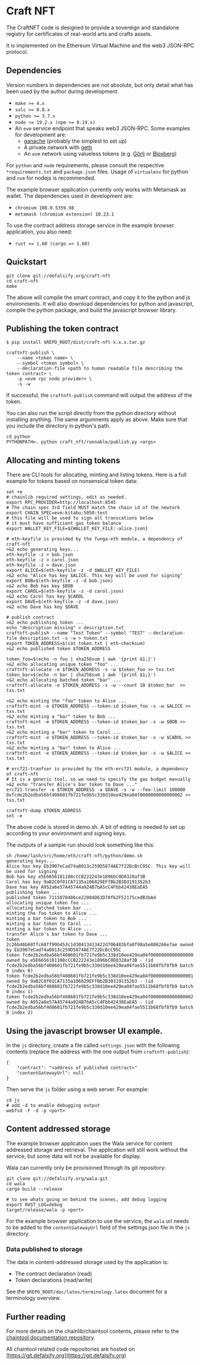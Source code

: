 # Craft NFT

The CraftNFT code is designed to provide a sovereign and standalone registry for certificates of real-world arts and crafts assets.

It is implemented on the Ethereum Virtual Machine and the web3 JSON-RPC protocol.


## Dependencies

Version numbers in dependencies are not absolute, but only detail what has been used by the author during development.

* `make >= 4.x`
* `solc >= 0.8.x`
* `python >= 3.7.x`
* `node >= 19.2.x (npm >= 8.19.x)`
* An `evm` service endpoint that speaks web3 JSON-RPC. Some examples for development are:
    - [ganache](https://trufflesuite.com/ganache/) (probably the simplest to set up)
    - A private network with [geth](https://github.com/ethereum/go-ethereum)
    - An `evm` network using valueless tokens (e.g. [Görli](https://blog.infura.io/post/infura-supports-goerli-and-sepolia-as-ethereums-long-lived-testnets) or [Bloxberg](https://bloxberg.org))

For `python` and `node` requirements, please consult the respective `*requirements.txt` and `package.json` files. Usage of `virtualenv` for python and `nvm` for nodejs is recommended.

The example browser application currently only works with Metamask as wallet. The dependencies used in development are:

* `chromium 108.0.5359.98` 
* `metamask (chromium extension) 10.23.1`

To use the contract address storage service in the example browser application, you also need:

* `rust >= 1.60 (cargo => 1.60)`


## Quickstart

```
git clone git://defalsify.org/craft-nft
cd craft-nft
make
```

The above will compile the smart contract, and copy it to the python and js environments. It will also download dependencies for python and javascript, compile the python package, and build the javascript browser library.


## Publishing the token contract

```
$ pip install $REPO_ROOT/dist/craft-nft-x.x.x.tar.gz 
```

```
craftnft-publish \
    --name <token name> \
    --symbol <token symbol> \
    --declaration-file <path to human readable file describing the token contract> \
    -p <evm rpc node provider> \
    -s -w
```

If successful, the `craftnft-publish` command will output the address of the token.

You can also run the script directly from the python directory without installing anything. The same argumnents apply as above. Make sure that you include the directory in python's path.

```
cd python
PYTHONPATH=. python craft_nft/runnable/publish.py <args>
```

## Allocating and minting tokens

There are CLI tools for allocating, minting and listing tokens. Here is a full example for tokens based on nonsensical token data:

```
set +e
# chainlib required settings, edit as needed.
export RPC_PROVIDER=http://localhost:8545
# The chain spec 3rd field MUST match the chain id of the newtork
export CHAIN_SPEC=evm:kitabu:5050:test
# this file will be used to sign all transcations below
# it must have sufficient gas token balance
export WALLET_KEY_FILE=${WALLET_KEY_FILE:-alice.json}

# eth-keyfile is provided by the funga-eth module, a dependency of craft-nft
>&2 echo generating keys...
eth-keyfile -z > bob.json
eth-keyfile -z > carol.json
eth-keyfile -z > dave.json
export ALICE=$(eth-keyfile -z -d $WALLET_KEY_FILE)
>&2 echo "Alice has key $ALICE. This key will be used for signing"
export BOB=$(eth-keyfile -z -d bob.json)
>&2 echo Bob has key $BOB
export CAROL=$(eth-keyfile -z -d carol.json)
>&2 echo Carol has key $CAROL
export DAVE=$(eth-keyfile -z -d dave.json)
>&2 echo Dave has key $DAVE

# publish contract
>&2 echo publishing token ...
echo "description missing" > description.txt
craftnft-publish --name "Test Token" --symbol "TEST" --declaration-file description.txt -s -w > token.txt
export TOKEN_ADDRESS=$(cat token.txt | eth-checksum)
>&2 echo published token $TOKEN_ADDRESS

token_foo=$(echo -n foo | sha256sum | awk '{print $1;}')
>&2 echo allocating unique token "foo" ...
craftnft-allocate -e $TOKEN_ADDRESS -s -w $token_foo >> txs.txt
token_bar=$(echo -n bar | sha256sum | awk '{print $1;}')
>&2 echo allocating batched token "bar" ...
craftnft-allocate -e $TOKEN_ADDRESS -s -w --count 10 $token_bar  >> txs.txt

>&2 echo minting the "foo" token to Alice ...
craftnft-mint -e $TOKEN_ADDRESS --token-id $token_foo -s -w $ALICE >> txs.txt
>&2 echo minting a "bar" token to Bob ...
craftnft-mint -e $TOKEN_ADDRESS --token-id $token_bar -s -w $BOB >> txs.txt
>&2 echo minting a "bar" token to Carol ...
craftnft-mint -e $TOKEN_ADDRESS --token-id $token_bar -s -w $CAROL >> txs.txt
>&2 echo minting a "bar" token to Alice ...
craftnft-mint -e $TOKEN_ADDRESS --token-id $token_bar -s -w $ALICE >> txs.txt

# erc721-tranfser is provided by the eth-erc721 module, a dependency of craft-nft
# It is a generic tool, so we need to specify the gas budget manually
>&2 echo "transfer Alice's bar token to Dave ..."
erc721-transfer -e $TOKEN_ADDRESS -a $DAVE -s -w --fee-limit 100000 0xfcde2b2edba56bf408601fb721fe9b5c338d10ee429ea04f0000000000000002 >> txs.txt

craftnft-dump $TOKEN_ADDRESS
set -e
```

The above code is stored in demo.sh. A bit of editing is needed to set up according to your environment and signing keys.

The outputs of a sample run should look something like this:

```
sh /home/lash/src/home/eth/craft-nft/python/demo.sh 
generating keys...
Alice has key Eb3907eCad74a0013c259D5874AE7f22DcBcC95C. This key will be used for signing
Bob has key e5E6656181108cCCB222243e1896bC0D0328af3B
Carol has key 9aB2C0f01CA7135a106829EFfBb2B303191352b3
Dave has key A952a6e57A45744a924B7bA5cC4Fbb42438EaEA5
publishing token ...
published token 7115070486ce22004D63D70f62F52175cedB3bAd
allocating unique token foo ...
allocating batched token bar ...
minting the foo token to Alice ...
minting a bar token to Bob ...
minting a bar token to Carol ...
minting a bar token to Alice ...
transfer Alice's bar token to Dave ...
token 2c26b46b68ffc68ff99b453c1d30413413422d706483bfa0f98a5e886266e7ae owned by Eb3907eCad74a0013c259D5874AE7f22DcBcC95C
token fcde2b2edba56bf408601fb721fe9b5c338d10ee429ea04f0000000000000000 owned by e5E6656181108cCCB222243e1896bC0D0328af3B - (id fcde2b2edba56bf408601fb721fe9b5c338d10ee429ea04fae5511b68fbf8fb9 batch 0 index 0)
token fcde2b2edba56bf408601fb721fe9b5c338d10ee429ea04f0000000000000001 owned by 9aB2C0f01CA7135a106829EFfBb2B303191352b3 - (id fcde2b2edba56bf408601fb721fe9b5c338d10ee429ea04fae5511b68fbf8fb9 batch 0 index 1)
token fcde2b2edba56bf408601fb721fe9b5c338d10ee429ea04f0000000000000002 owned by A952a6e57A45744a924B7bA5cC4Fbb42438EaEA5 - (id fcde2b2edba56bf408601fb721fe9b5c338d10ee429ea04fae5511b68fbf8fb9 batch 0 index 2)
```


## Using the javascript browser UI example.

In the `js` directory, create a file called `settings.json` with the following contents (replace the address with the one output from `craftnft-publish`):

```
{
    "contract": "<address of published contract>"
    "contentGatewayUrl": null
}
```

Then serve the `js` folder using a web server. For example:

```
cd js
# add -d to enable debugging output
webfsd -F -d -p <port>
```

## Content addressed storage

The example browser application uses the Wala service for content addressed storage and retrieval. The application will still work without the service, but some data will not be available for display.

Wala can currently only be provisioned through its git repository:

```
git clone git://defalsify.org/wala.git
cd wala
cargo build --release

# to see whats going on behind the scenes, add debug logging
export RUST_LOG=debug
target/release/wala -p <port>
```

For the example browser application to use the service, the `wala` url needs to be added to the `contentGatewayUrl` field of the settings.json file in the `js` directory.

### Data published to storage

The data in content-addressed storage used by the application is:

* The contract declaration (read)
* Token declarations (read/write)

See the `$REPO_ROOT/doc/latex/terminology.latex` document for a terminology overview.


## Further reading

For more details on the chainlib/chaintool contents, please refer to the [chaintool documentation repository](https://git.defalsify.org/chaintool-doc).

All chaintool related code repositories are hosted on [https://git.defalsify.org](https://git.defalsify.org)
